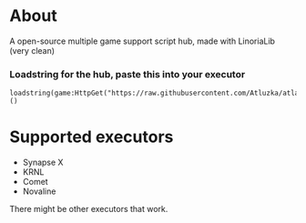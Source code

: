 # About

A open-source multiple game support script hub, made with LinoriaLib (very clean)

### Loadstring for the hub, paste this into your executor
```
loadstring(game:HttpGet("https://raw.githubusercontent.com/Atluzka/atlashub/main/atlashub.lua",true))()
```
# Supported executors

- Synapse X
- KRNL
- Comet
- Novaline

There might be other executors that work.
